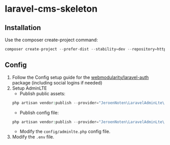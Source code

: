 # laravel-cms-skeleton

## Installation
Use the composer create-project command:
```php
composer create-project --prefer-dist --stability=dev --repository=https://toran.webmodularity.com/repo/private/ webmod/laravel-cms-skeleton cms
```

## Config
1. Follow the Config setup guide for the [webmodularity/laravel-auth](https://github.com/webmodularity/laravel-auth) package (including social logins if needed)
2. Setup AdminLTE
    * Publish public assets:
    ```php
    php artisan vendor:publish --provider="JeroenNoten\LaravelAdminLte\ServiceProvider" --tag=assets
    ````
    * Publish config file:
    ```php
    php artisan vendor:publish --provider="JeroenNoten\LaravelAdminLte\ServiceProvider" --tag=config
    ```
    * Modify the `config/adminlte.php` config file.
3. Modify the `.env` file.